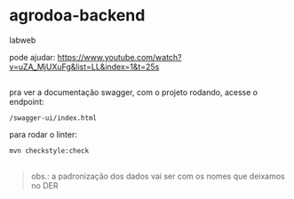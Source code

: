 # agrodoa-backend

labweb

pode ajudar: https://www.youtube.com/watch?v=uZA_MjUXuFg&list=LL&index=1&t=25s
##
pra ver a documentação swagger, com o projeto rodando, acesse o endpoint:

    /swagger-ui/index.html


para rodar o linter:

    mvn checkstyle:check

##
 > obs.: a padronização dos dados vai ser com os nomes que deixamos no DER


